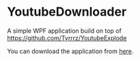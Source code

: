 # YoutubeDownloader
A simple WPF application build on top of https://github.com/Tyrrrz/YoutubeExplode 

You can download the application from [here](https://github.com/Keboo/YoutubeDownloader/raw/master/deployment/prod/YouTubeDownloader.exe).
